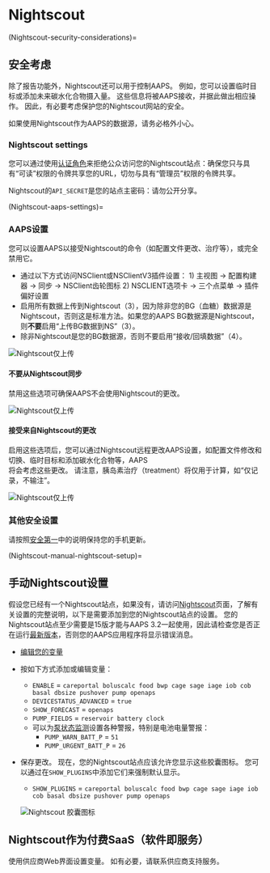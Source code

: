 # Nightscout

(Nightscout-security-considerations)=

## 安全考虑

除了报告功能外，Nightscout还可以用于控制AAPS。 例如，您可以设置临时目标或添加未来碳水化合物摄入量。 这些信息将被AAPS接收，并据此做出相应操作。 因此，有必要考虑保护您的Nightscout网站的安全。

如果使用Nightscout作为AAPS的数据源，请务必格外小心。

### Nightscout settings

您可以通过使用[认证角色](https://nightscout.github.io/nightscout/security)来拒绝公众访问您的Nightscout站点：确保您只与具有“可读”权限的令牌共享您的URL，切勿与具有“管理员”权限的令牌共享。

Nightscout的`API_SECRET`是您的站点主密码：请勿公开分享。

(Nightscout-aaps-settings)=

### AAPS设置

您可以设置AAPS以接受Nightscout的命令（如配置文件更改、治疗等），或完全禁用它。

* 通过以下方式访问NSClient或NSClientV3插件设置： 1) 主视图 -> 配置构建器 -> 同步 -> NSClient齿轮图标 2) NSCLIENT选项卡 -> 三个点菜单 -> 插件偏好设置
* 启用所有数据上传到Nightscout（3），因为除非您的BG（血糖）数据源是Nightscout，否则这是标准方法。如果您的AAPS BG数据源是Nightscout，则**不要**启用“上传BG数据到NS”（3）。
* 除非Nightscout是您的BG数据源，否则不要启用“接收/回填数据”（4）。

![Nightscout仅上传](../images/NSsafety.png)

#### 不要从Nightscout同步

禁用这些选项可确保AAPS不会使用Nightscout的更改。

![Nightscout仅上传](../images/NSsafety2.png)

#### 接受来自Nightscout的更改

启用这些选项后，您可以通过Nightscout远程更改AAPS设置，如配置文件修改和切换、临时目标和添加碳水化合物等，AAPS  
将会考虑这些更改。 请注意，胰岛素治疗（treatment）将仅用于计算，如“仅记录，不输注”。

![Nightscout仅上传](../images/NSsafety3.png)

### 其他安全设置

请按照[安全第一](#preparing-safety-first)中的说明保持您的手机更新。

(Nightscout-manual-nightscout-setup)=

## 手动Nightscout设置

假设您已经有一个Nightscout站点，如果没有，请访问[Nightscout](http://nightscout.github.io/nightscout/new_user/)页面，了解有关设置的完整说明，以下是需要添加到您的Nightscout站点的设置。 您的Nightscout站点至少需要是15版才能与AAPS 3.2一起使用，因此请检查您是否正在运行[最新版本](https://nightscout.github.io/update/update/#updating-your-site-to-the-latest-version)，否则您的AAPS应用程序将显示错误消息。

* [编辑您的变量](https://nightscout.github.io/nightscout/setup_variables/#nightscout-configuration)

* 按如下方式添加或编辑变量：
  
  * `ENABLE` = `careportal boluscalc food bwp cage sage iage iob cob basal dbsize pushover pump openaps`
  * `DEVICESTATUS_ADVANCED` = `true`
  * `SHOW_FORECAST` = `openaps`
  * `PUMP_FIELDS` = `reservoir battery clock`
  * 可以为[泵状态监测](https://github.com/nightscout/cgm-remote-monitor#pump-pump-monitoring)设置各种警报，特别是电池电量警报： 
    * `PUMP_WARN_BATT_P` = `51`
    * `PUMP_URGENT_BATT_P` = `26` 

* 保存更改。 现在，您的Nightscout站点应该允许您显示这些胶囊图标。 您可以通过在`SHOW_PLUGINS`中添加它们来强制默认显示。
  
  * `SHOW_PLUGINS` = `careportal boluscalc food bwp cage sage iage iob cob basal dbsize pushover pump openaps`
  
  ![Nightscout 胶囊图标](../images/nightscout1.png)

## Nightscout作为付费SaaS（软件即服务）

使用供应商Web界面设置变量。 如有必要，请联系供应商支持服务。